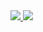 <div>
    <a target='_blank' href="https://www.linkedin.com/in/thiago-brasil-saraiva-0739a395">
        <img src="https://img.shields.io/badge/LinkedIn-0077B5?style=for-the-badge&logo=linkedin&logoColor=white">
    </a>
  <a target='_blank' href="mailto:thiagosaraiva.trabalho@gmail.com">
        <img src="https://img.shields.io/badge/gmail-BB001B?style=for-the-badge&logo=gmail&logoColor=white">
    </a>
</div>
